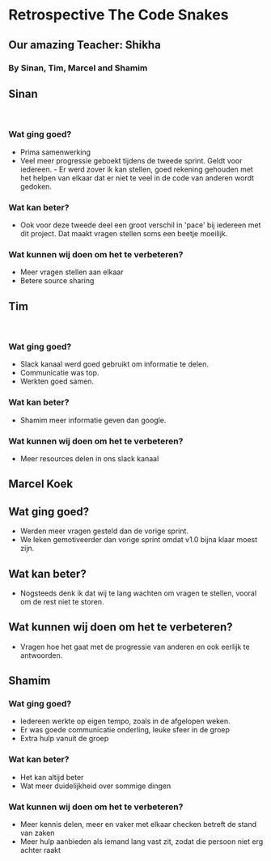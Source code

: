 
# Retrospective The Code Snakes

## Our amazing Teacher: Shikha

### By Sinan, Tim, Marcel and Shamim

## Sinan
​
### Wat ging goed?
- Prima samenwerking
- Veel meer progressie geboekt tijdens de tweede sprint. Geldt voor iedereen.
​- Er werd zover ik kan stellen, goed rekening gehouden met het helpen van elkaar dat er niet te veel in de code van anderen wordt gedoken.

### Wat kan beter?
- Ook voor deze tweede deel een groot verschil in 'pace' bij iedereen met dit project. Dat maakt vragen stellen soms een beetje moeilijk.
​
### Wat kunnen wij doen om het te verbeteren?
- Meer vragen stellen aan elkaar
- Betere source sharing

## Tim
​
### Wat ging goed?
- Slack kanaal werd goed gebruikt om informatie te delen.
- Communicatie was top.
- Werkten goed samen.
​
### Wat kan beter?
- Shamim meer informatie geven dan google.
​
### Wat kunnen wij doen om het te verbeteren?
- Meer resources delen in ons slack kanaal

## Marcel Koek

## Wat ging goed?
- Werden meer vragen gesteld dan de vorige sprint.
- We leken gemotiveerder dan vorige sprint omdat v1.0 bijna klaar moest zijn.

## Wat kan beter?
- Nogsteeds denk ik dat wij te lang wachten om vragen te stellen, vooral om de rest niet te storen.

## Wat kunnen wij doen om het te verbeteren?
- Vragen hoe het gaat met de progressie van anderen en ook eerlijk te antwoorden.

## Shamim

### Wat ging goed?
- Iedereen werkte op eigen tempo, zoals in de afgelopen weken.
- Er was goede communicatie onderling, leuke sfeer in de groep
- Extra hulp vanuit de groep

### Wat kan beter?
- Het kan altijd beter
- Wat meer duidelijkheid over sommige dingen

### Wat kunnen wij doen om het te verbeteren?
- Meer kennis delen, meer en vaker met elkaar checken betreft de stand van zaken
- Meer hulp aanbieden als iemand lang vast zit, zodat die persoon niet erg achter raakt